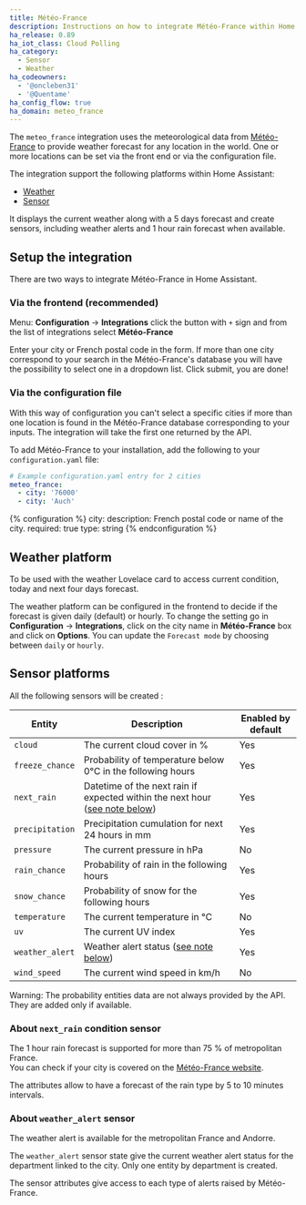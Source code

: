 ```yaml
---
title: Météo-France
description: Instructions on how to integrate Météo-France within Home Assistant.
ha_release: 0.89
ha_iot_class: Cloud Polling
ha_category:
  - Sensor
  - Weather
ha_codeowners:
  - '@oncleben31'
  - '@Quentame'
ha_config_flow: true
ha_domain: meteo_france
---
```


The `meteo_france` integration uses the meteorological data from [Météo-France](http://www.meteofrance.com/) to provide weather forecast for any location in the world. One or more locations can be set via the front end or via the configuration file.

The integration support the following platforms within Home Assistant:

- [Weather](#weather-platform)
- [Sensor](#sensor-platforms)

It displays the current weather along with a 5 days forecast and create sensors, including weather alerts and 1 hour rain forecast when available.

## Setup the integration

There are two ways to integrate Météo-France in Home Assistant.

### Via the frontend (recommended)

Menu: **Configuration** -> **Integrations** click the button with `+` sign and from the list of integrations select **Météo-France**

Enter your city or French postal code in the form. If more than one city correspond to your search in the Météo-France's database you will have the possibility to select one in a dropdown list. Click submit, you are done!

### Via the configuration file

With this way of configuration you can't select a specific cities if more than one location is found in the  Météo-France database corresponding to your inputs. The integration will take the first one returned by the API.

To add Météo-France to your installation, add the following to your `configuration.yaml` file:

```yaml
# Example configuration.yaml entry for 2 cities
meteo_france:
  - city: '76000'
  - city: 'Auch'
```

{% configuration %}
  city:
    description: French postal code or name of the city.
    required: true
    type: string
{% endconfiguration %}

## Weather platform

To be used with the weather Lovelace card to access current condition, today and next four days forecast.

The weather platform can be configured in the frontend to decide if the forecast is given daily (default) or hourly. To change the setting go in **Configuration** -> **Integrations**, click on the city name in **Météo-France** box and click on **Options**. You can update the `Forecast mode` by choosing between `daily` or `hourly`.

## Sensor platforms

All the following sensors will be created :

|Entity|Description|Enabled by default|
|------|-----------|------------------|
|`cloud`|The current cloud cover in %|Yes|
|`freeze_chance` |Probability of temperature below 0°C in the following hours|Yes|
|`next_rain`|Datetime of the next rain if expected within the next hour ([see note below](#about-next_rain-condition-sensor))|Yes|
|`precipitation`|Precipitation cumulation for next 24 hours in mm|Yes|
|`pressure`|The current pressure in hPa|No|
|`rain_chance` |Probability of rain in the following hours|Yes|
|`snow_chance` |Probability of snow for the following hours|Yes|
|`temperature`|The current temperature in °C|No|
|`uv`|The current UV index|Yes|
|`weather_alert` |Weather alert status ([see note below](#about-weather_alert-sensor))|Yes|
|`wind_speed` |The current wind speed in km/h|No|

Warning: The probability entities data are not always provided by the API. They are added only if available.

### About `next_rain` condition sensor

<div class='note warning'>

  The 1 hour rain forecast is supported for more than 75 % of metropolitan France.<br/>
  You can check if your city is covered on the [Météo-France website](https://www.meteofrance.com/previsions-meteo-france/previsions-pluie).

</div>

The attributes allow to have a forecast of the rain type by 5 to 10 minutes intervals.

### About `weather_alert` sensor

<div class='note warning'>
  The weather alert is available for the metropolitan France and Andorre.
</div>

The `weather_alert` sensor state give the current weather alert status for the department linked to the city. Only one entity by department is created.

The sensor attributes give access to each type of alerts raised by Météo-France.
